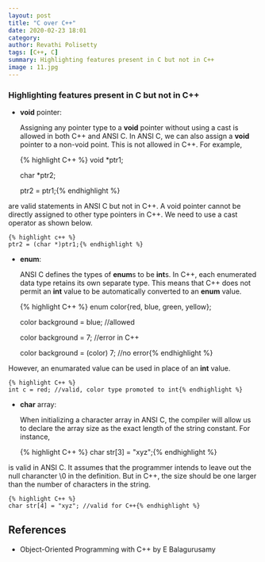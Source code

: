 ```yaml
---
layout: post
title: "C over C++"
date: 2020-02-23 18:01
category: 
author: Revathi Polisetty
tags: [C++, C]
summary: Highlighting features present in C but not in C++
image : 11.jpg
---
```


### Highlighting features present in C but not in C++

* **void** pointer:
   
   Assigning any pointer type to a **void** pointer without using a cast is allowed in both C++ and ANSI C. In ANSI C, we can also assign a **void** pointer to a non-void point. This is not allowed in C++. For example,

    {% highlight C++ %}
    void *ptr1;

    char *ptr2;

    ptr2 = ptr1;{% endhighlight %}

are valid statements in ANSI C but not in C++. A void pointer cannot be directly assigned to other type pointers in C++. We need to use a cast operator as shown below.
    
    {% highlight c++ %}
    ptr2 = (char *)ptr1;{% endhighlight %}

* **enum**:
  
  ANSI C defines the types of **enum**s to be **int**s. In C++, each enumerated data type retains its own separate type. This means that C++ does not permit an **int** value to be automatically converted to an **enum** value.

    {% highlight C++ %}
    enum color{red, blue, green, yellow};

    color background = blue; //allowed

    color background = 7; //error in C++

    color background = (color) 7; //no error{% endhighlight %}

However, an enumarated value can be used in place of an **int** value.

    {% highlight C++ %}
    int c = red; //valid, color type promoted to int{% endhighlight %}

* **char** array:
  
  When initializing a character array in ANSI C, the compiler will allow us to declare the array size as the exact length of the string constant. For instance,

    {% highlight C++ %}
    char str[3] = "xyz";{% endhighlight %}

is valid in ANSI C. It assumes that the programmer intends to leave out the null charancter \0 in the definition. But in C++, the size should be one larger than the number of characters in the string.

    {% highlight C++ %}
    char str[4] = "xyz"; //valid for C++{% endhighlight %}

## References

* Object-Oriented Programming with C++ by E Balagurusamy